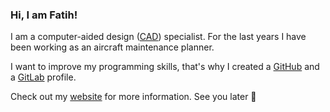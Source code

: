 ### Hi, I am Fatih!

I am a computer-aided design (<a href="https://en.wikipedia.org/wiki/Computer-aided_design" target="_blank">CAD</a>) specialist. For the last years I have been working as an aircraft maintenance planner.

I want to improve my programming skills, that's why I created a <a href="https://github.com/fatihmeh" target="_blank">GitHub</a> and a <a href="https://gitlab.com/users/fatihmehmetozcan/projects" target="_blank">GitLab</a> profile.

Check out my <a href="https://fatihmeh.github.io" target="_blank">website</a> for more information. See you later 🐊